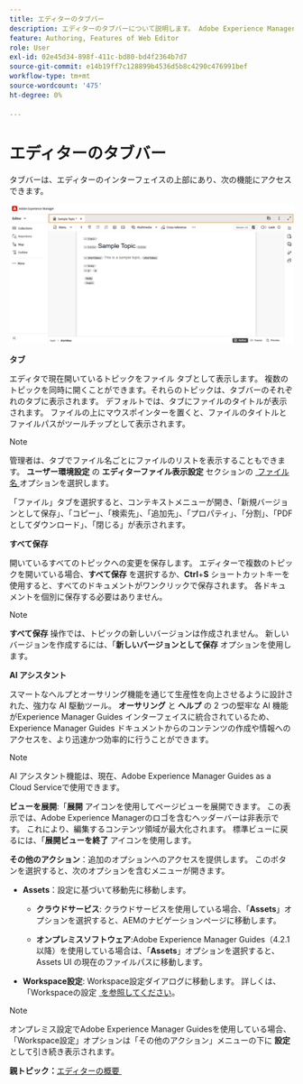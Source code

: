 ```yaml
---
title: エディターのタブバー
description: エディターのタブバーについて説明します。 Adobe Experience Manager Guidesのエディターインターフェイスと機能について説明します。
feature: Authoring, Features of Web Editor
role: User
exl-id: 02e45d34-898f-411c-bd80-bd4f2364b7d7
source-git-commit: e14b19ff7c128899b4536d5b8c4290c476991bef
workflow-type: tm+mt
source-wordcount: '475'
ht-degree: 0%

---
```


# エディターのタブバー

タブバーは、エディターのインターフェイスの上部にあり、次の機能にアクセスできます。

![](./images/web-editor-tab-bar.png)

**タブ**

エディタで現在開いているトピックをファイル タブとして表示します。 複数のトピックを同時に開くことができます。それらのトピックは、タブバーのそれぞれのタブに表示されます。 デフォルトでは、タブにファイルのタイトルが表示されます。 ファイルの上にマウスポインターを置くと、ファイルのタイトルとファイルパスがツールチップとして表示されます。

>[!NOTE]
>
> 管理者は、タブでファイル名ごとにファイルのリストを表示することもできます。 **ユーザー環境設定** の **エディターファイル表示設定** セクションの [&#x200B; ファイル名 &#x200B;](./intro-home-page.md#user-preferences) オプションを選択します。

「ファイル」タブを選択すると、コンテキストメニューが開き、「新規バージョンとして保存」、「コピー」、「検索先」、「追加先」、「プロパティ」、「分割」、「PDFとしてダウンロード」、「閉じる」が表示されます。

**すべて保存**

開いているすべてのトピックへの変更を保存します。 エディターで複数のトピックを開いている場合、**すべて保存** を選択するか、**Ctrl**+**S** ショートカットキーを使用すると、すべてのドキュメントがワンクリックで保存されます。 各ドキュメントを個別に保存する必要はありません。

>[!NOTE]
>
> **すべて保存** 操作では、トピックの新しいバージョンは作成されません。 新しいバージョンを作成するには、「**新しいバージョンとして保存** オプションを使用します。

**AI アシスタント**

スマートなヘルプとオーサリング機能を通じて生産性を向上させるように設計された、強力な AI 駆動ツール。 **オーサリング** と **ヘルプ** の 2 つの堅牢な AI 機能がExperience Manager Guides インターフェイスに統合されているため、Experience Manager Guides ドキュメントからのコンテンツの作成や情報へのアクセスを、より迅速かつ効率的に行うことができます。

>[!NOTE]
>
> AI アシスタント機能は、現在、Adobe Experience Manager Guides as a Cloud Serviceで使用できます。

**ビューを展開**:「**展開** アイコンを使用してページビューを展開できます。 この表示では、Adobe Experience Managerのロゴを含むヘッダーバーは非表示です。 これにより、編集するコンテンツ領域が最大化されます。 標準ビューに戻るには、「**展開ビューを終了** アイコンを使用します。

**その他のアクション**：追加のオプションへのアクセスを提供します。 このボタンを選択すると、次のオプションを含むメニューが開きます。

- **Assets**：設定に基づいて移動先に移動します。
   - **クラウドサービス**: クラウドサービスを使用している場合、「**Assets**」オプションを選択すると、AEMのナビゲーションページに移動します。

   - **オンプレミスソフトウェア**:Adobe Experience Manager Guides（4.2.1 以降）を使用している場合は、「**Assets**」オプションを選択すると、Assets UI の現在のファイルパスに移動します。
- **Workspace設定**: Workspace設定ダイアログに移動します。 詳しくは、「Workspaceの設定 [&#x200B; を参照してください &#x200B;](../cs-install-guide/workspace-settings.md)。

>[!NOTE]
>
> オンプレミス設定でAdobe Experience Manager Guidesを使用している場合、「Workspace設定」オプションは「その他のアクション」メニューの下に **設定** として引き続き表示されます。

**親トピック：**&#x200B;[&#x200B; エディターの概要 &#x200B;](web-editor.md)
